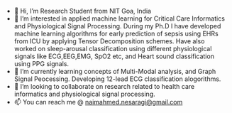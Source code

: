 - 👋 Hi, I’m Research Student from NIT Goa, India
- 👀 I’m interested in applied machine learning for Critical Care Informatics and Physiological Signal Processing. 
      During my Ph.D I have developed machine learning algorithms for early prediction of sepsis using EHRs from ICU by applying Tensor Decomposition schemes.
      Have also worked on sleep-arousal classification using different physiological signals like ECG,EEG,EMG, SpO2 etc, and Heart sound classification using PPG signals.
- 🌱 I’m currently learning concepts of Multi-Modal analysis, and Graph Signal Peocessing. Developing 12-lead ECG classification alogorithms.
- 💞️ I’m looking to collaborate on research related to health care informatics and physiological signal processing.
- 📫 You can  reach me @ naimahmed.nesaragi@gmail.com

<!---
naimspace/naimspace is a ✨ special ✨ repository because its `README.md` (this file) appears on your GitHub profile.
You can click the Preview link to take a look at your changes.
--->
